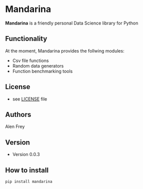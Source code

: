 Mandarina
======
**Mandarina** is a friendly personal Data Science library for Python

## Functionality

At the moment, Mandarina provides the follwing modules:
- Csv file functions
- Random data generators 
- Function benchmarking tools


## License 
* see [LICENSE](https://github.com/sunpip/Mandarina/blob/master/LICENSE) file

## Authors

Alen Frey

## Version 
* Version 0.0.3

## How to install
```shell script
pip install mandarina
```

